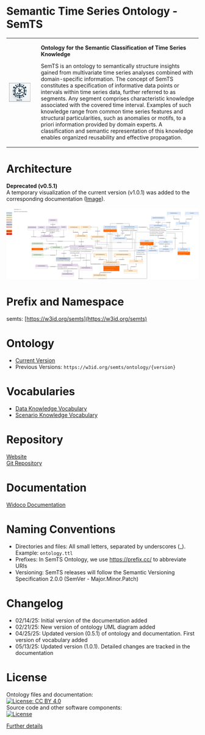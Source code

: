 # Semantic Time Series Ontology - SemTS
<table style="border: none;">
  <tr style="border: none;">
    <td style="border: none; padding-right: 20px;">
      <img src="https://raw.githubusercontent.com/semts-ontology/SemTS/refs/heads/main/assets/images/logo.png" alt="SemTS Logo" width="800px" style="vertical-align: middle;"/>  
    </td>
    <td style="border: none; vertical-align: top;">
      <p><b>Ontology for the Semantic Classification of Time Series Knowledge</b></p>
      <p>SemTS is an ontology to semantically structure insights gained from multivariate time series analyses combined with domain-specific information.
      The concept of SemTS constitutes a specification of informative data points or intervals within time series data, further referred to as segments. Any segment comprises characteristic knowledge associated with the covered time interval. Examples of such knowledge range from common time series features and structural particularities, such as anomalies or motifs, to a priori information provided by domain experts. A classification and semantic representation of this knowledge enables organized reusability and effective propagation.</p>
    </td>
  </tr>
</table>

# Architecture
**Deprecated (v0.5.1)** <br>
A temporary visualization of the current version (v1.0.1) was added to the corresponding documentation ([Image](assets/images/semts.svg)). <br><br>
![Architecture](assets/images/semts_visual_model.drawio.svg)

# Prefix and Namespace
semts: [https://w3id.org/semts](https://w3id.org/semts)

# Ontology
- [Current Version](https://w3id.org/semts/ontology)
- Previous Versions: `https://w3id.org/semts/ontology/{version}`

# Vocabularies
- [Data Knowledge Vocabulary](https://w3id.org/semts/vocabulary/data-knowledge/)
- [Scenario Knowledge Vocabulary](https://w3id.org/semts/vocabulary/scenario-knowledge/)

# Repository
[Website](https://semts-ontology.github.io/SemTS/index.html)  
[Git Repository](https://github.com/semts-ontology/SemTS/)

# Documentation
[Widoco Documentation](https://w3id.org/semts/ontology)

# Naming Conventions
- Directories and files: All small letters, separated by underscores (_). Example: `ontology.ttl`
- Prefixes: In SemTS Ontology, we use https://prefix.cc/ to abbreviate URIs
- Versioning: SemTS releases will follow the Semantic Versioning Specification 2.0.0 (SemVer - Major.Minor.Patch)

# Changelog
- 02/14/25: Initial version of the documentation added
- 02/21/25: New version of ontology UML diagram added
- 04/25/25: Updated version (0.5.1) of ontology and documentation. First version of vocabulary added
- 05/13/25: Updated version (1.0.1). Detailed changes are tracked in the documentation

# License
Ontology files and documentation:  
[![License: CC BY 4.0](https://img.shields.io/badge/License-CC%20BY%204.0-lightgrey.svg)](https://creativecommons.org/licenses/by/4.0/)  
Source code and other software components:  
[![License](https://img.shields.io/badge/License-Apache%202.0-blue.svg)](https://opensource.org/licenses/Apache-2.0)  

[Further details](https://github.com/semts-ontology/SemTS/tree/main?tab=License-1-ov-file#License-1-ov-file)
